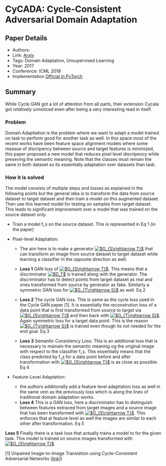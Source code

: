 # CyCADA: Cycle-Consistent Adversarial Domain Adaptation
## Paper Details

* Authors:
* Link: [Arxiv](http://proceedings.mlr.press/v80/hoffman18a/hoffman18a.pdf)
* Tags: Domain Adaptation, Unsupervised Learning
* Year: 2017
* Conference: ICML 2018
* Implementation [Official in PyTorch](https://github.com/jhoffman/cycada_release)

## Summary

While Cycle GAN got a lot of attention from all parts, their extension Cycala got *relatively* unnoticed even after being a very interesting read in itself.

### Problem
Domain Adaptiation is the problem where we want to adapt a model trained on task to perform good for another task as well. In this space most of the recent works have been feature space alignment models where some measue of discripency between source and target features is minimized, this paper proposed a new model that reduces pixel level discripency while preseving the semantic meaning. Note that the classes must remain the same in both dataset so its essentially adaptation over datasets than task.

### How it is solved
The model consists of multiple steps and losses as explained in the following points but the general idea is to transform the data from source dataset to target dataset and then train a model on this augmented dataset. Then use this learned model for testing on samples from target dataset. This leads to significant improvement over a model that was trained on the source dataset only.

* Train a model f_s on the source dataset. This is represented in Eq 1 (in the paper)
* Pixel-level Adaptation:
  * The aim here is to make a generator <a href="https://www.codecogs.com/eqnedit.php?latex=$G_{S\rightarrow&space;T}$" target="_blank"><img src="https://latex.codecogs.com/gif.latex?$G_{S\rightarrow&space;T}$" title="$G_{S\rightarrow T}$" /></a>
 that can transform an image from source dataset to target dataset while learning a classifier in the opposite direction as well.
  * **Loss 1** GAN loss of <a href="https://www.codecogs.com/eqnedit.php?latex=$G_{S\rightarrow&space;T}$" target="_blank"><img src="https://latex.codecogs.com/gif.latex?$G_{S\rightarrow&space;T}$" title="$G_{S\rightarrow T}$" /></a>. This means that a discriminator <a href="https://www.codecogs.com/eqnedit.php?latex=$D_T$" target="_blank"><img src="https://latex.codecogs.com/gif.latex?$D_T$" title="$D_T$" /></a> is trained along with the generator. The discriminator has to detect points from target dataset as real and ones transformed from source by generator as fake. Similarly a symmetric GAN loss for <a href="https://www.codecogs.com/eqnedit.php?latex=$G_{T\rightarrow&space;S}$" target="_blank"><img src="https://latex.codecogs.com/gif.latex?$G_{T\rightarrow&space;S}$" title="$G_{T\rightarrow S}$" /></a> as well. Eq 2

  * **Loss 2** The cycle GAN loss. This is same as the cycle loss used in the Cycle GAN paper [1]. It is essentially the reconstrution loss of a data point that is first transformed from source to target via <a href="https://www.codecogs.com/eqnedit.php?latex=$G_{S\rightarrow&space;T}$" target="_blank"><img src="https://latex.codecogs.com/gif.latex?$G_{S\rightarrow&space;T}$" title="$G_{S\rightarrow T}$" /></a> and then back with <a href="https://www.codecogs.com/eqnedit.php?latex=$G_{T\rightarrow&space;S}$" target="_blank"><img src="https://latex.codecogs.com/gif.latex?$G_{T\rightarrow&space;S}$" title="$G_{T\rightarrow S}$" /></a>. Again symmetric loss for a target data point. This is the reason <a href="https://www.codecogs.com/eqnedit.php?latex=$G_{T\rightarrow&space;S}$" target="_blank"><img src="https://latex.codecogs.com/gif.latex?$G_{T\rightarrow&space;S}$" title="$G_{T\rightarrow S}$" /></a> is trained even though its not needed for the end goal. Eq 3

  * **Loss 3** Semantic Consistency Loss: This is an additional loss that is necessary to mainain the semantic meaning og the original image with respect to the classifier f_s. This essentially means that the class predicted by f_s for a data point before and after transformation with <a href="https://www.codecogs.com/eqnedit.php?latex=$G_{S\rightarrow&space;T}$" target="_blank"><img src="https://latex.codecogs.com/gif.latex?$G_{S\rightarrow&space;T}$" title="$G_{S\rightarrow T}$" /></a> is as close as possible. Eq 4

* Feature-Level Adaptation:
  * the authors additionally add a feature level adaptiation loss as well in the same vein as the previously loss which is along the lines of traditional domain adaptation works.
  * **Loss 4** This is a GAN loss, here a discriminator has to distinguish between features extraced from target images and a source image that has been transformed with <a href="https://www.codecogs.com/eqnedit.php?latex=$G_{S\rightarrow&space;T}$" target="_blank"><img src="https://latex.codecogs.com/gif.latex?$G_{S\rightarrow&space;T}$" title="$G_{S\rightarrow T}$" /></a>. This enforces that at feature level as well the images are similar to each other after transformation. Eq 5

**Loss 5** Finally there is a task loss that actually trains a model to for the given task. This model is trained on source images transformed with <a href="https://www.codecogs.com/eqnedit.php?latex=$G_{S\rightarrow&space;T}$" target="_blank"><img src="https://latex.codecogs.com/gif.latex?$G_{S\rightarrow&space;T}$" title="$G_{S\rightarrow T}$" /></a>

[1] Unpaired Image-to-Image Translation using Cycle-Consistent Adversarial Networks ([link](https://arxiv.org/abs/1703.10593)])
